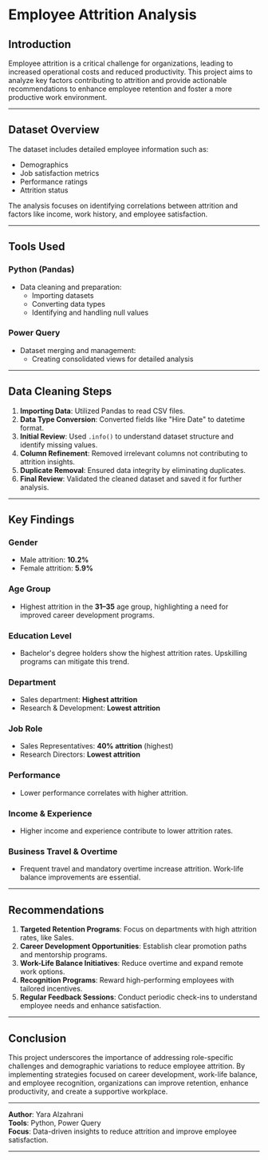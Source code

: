 # Employee Attrition Analysis

## **Introduction**
Employee attrition is a critical challenge for organizations, leading to increased operational costs and reduced productivity. This project aims to analyze key factors contributing to attrition and provide actionable recommendations to enhance employee retention and foster a more productive work environment.

---

## **Dataset Overview**
The dataset includes detailed employee information such as:  
- Demographics  
- Job satisfaction metrics  
- Performance ratings  
- Attrition status  

The analysis focuses on identifying correlations between attrition and factors like income, work history, and employee satisfaction.

---

## **Tools Used**
### **Python (Pandas)**
- Data cleaning and preparation:
  - Importing datasets
  - Converting data types
  - Identifying and handling null values  

### **Power Query**
- Dataset merging and management:
  - Creating consolidated views for detailed analysis  

---

## **Data Cleaning Steps**
1. **Importing Data**: Utilized Pandas to read CSV files.  
2. **Data Type Conversion**: Converted fields like "Hire Date" to datetime format.  
3. **Initial Review**: Used `.info()` to understand dataset structure and identify missing values.  
4. **Column Refinement**: Removed irrelevant columns not contributing to attrition insights.  
5. **Duplicate Removal**: Ensured data integrity by eliminating duplicates.  
6. **Final Review**: Validated the cleaned dataset and saved it for further analysis.  

---

## **Key Findings**
### **Gender**
- Male attrition: **10.2%**  
- Female attrition: **5.9%**  

### **Age Group**
- Highest attrition in the **31–35** age group, highlighting a need for improved career development programs.

### **Education Level**
- Bachelor's degree holders show the highest attrition rates. Upskilling programs can mitigate this trend.

### **Department**
- Sales department: **Highest attrition**  
- Research & Development: **Lowest attrition**  

### **Job Role**
- Sales Representatives: **40% attrition** (highest)  
- Research Directors: **Lowest attrition**  

### **Performance**
- Lower performance correlates with higher attrition.

### **Income & Experience**
- Higher income and experience contribute to lower attrition rates.

### **Business Travel & Overtime**
- Frequent travel and mandatory overtime increase attrition. Work-life balance improvements are essential.

---

## **Recommendations**
1. **Targeted Retention Programs**: Focus on departments with high attrition rates, like Sales.  
2. **Career Development Opportunities**: Establish clear promotion paths and mentorship programs.  
3. **Work-Life Balance Initiatives**: Reduce overtime and expand remote work options.  
4. **Recognition Programs**: Reward high-performing employees with tailored incentives.  
5. **Regular Feedback Sessions**: Conduct periodic check-ins to understand employee needs and enhance satisfaction.

---

## **Conclusion**
This project underscores the importance of addressing role-specific challenges and demographic variations to reduce employee attrition. By implementing strategies focused on career development, work-life balance, and employee recognition, organizations can improve retention, enhance productivity, and create a supportive workplace.

---

**Author**: Yara Alzahrani  
**Tools**: Python, Power Query  
**Focus**: Data-driven insights to reduce attrition and improve employee satisfaction.

--- 




